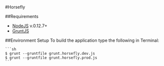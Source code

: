 #Horsefly


##Requirements

* [NodeJS](https://nodejs.org/) v.0.12.7+
* [GruntJS](http://gruntjs.com/getting-started)

##Environment Setup
To build the application type the following in Terminal:

	```sh
	$ grunt --gruntfile grunt.horsefly.dev.js
	$ grunt --gruntfile grunt.horsefly.prod.js
	```